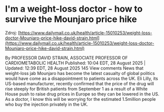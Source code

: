# I'm a weight-loss doctor - how to survive the Mounjaro price hike

Zdroj: [https://www.dailymail.co.uk/health/article-15010253/weight-loss-doctor-Mounjaro-price-hike-david-strain.html](https://www.dailymail.co.uk/health/article-15010253/weight-loss-doctor-Mounjaro-price-hike-david-strain.html)

By PROFESSOR DAVID STRAIN, ASSOCIATE PROFESSOR OF CARDIOMETABOLIC HEALTH
Published: 10:04 EDT, 28 August 2025 | Updated: 12:39 EDT, 28 August 2025
145
View comments
News that weight-loss jab Mounjaro has become the latest casualty of global politics would have come as a disappointment to patients across the UK. Eli Lilly, its US-based manufacturer, recently confirmed that the price of the drug will rise steeply for British patients from September 1 as a result of a White House push to raise drug prices in Europe so they can be lowered in the US. As a doctor, I know this will be worrying for the estimated 1.5million people who buy the injection privately in the UK.
